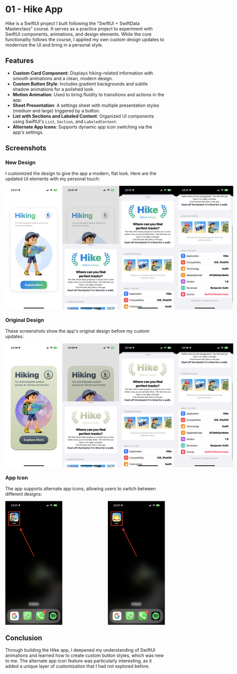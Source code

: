 # 01 - Hike App
Hike is a SwiftUI project I built following the "SwiftUI + SwiftData Masterclass" course. It serves as a practice project to experiment with SwiftUI components, animations, and design elements. While the core functionality follows the course, I applied my own custom design updates to modernize the UI and bring in a personal style.

## Features

- **Custom Card Component**: Displays hiking-related information with smooth animations and a clean, modern design.
- **Custom Button Style**: Includes gradient backgrounds and subtle shadow animations for a polished look.
- **Motion Animation**: Used to bring fluidity to transitions and actions in the app.
- **Sheet Presentation**: A settings sheet with multiple presentation styles (medium and large) triggered by a button.
- **List with Sections and Labeled Content**: Organized UI components using SwiftUI's `List`, `Section`, and `LabeledContent`.
- **Alternate App Icons**: Supports dynamic app icon switching via the app's settings.

## Screenshots

### New Design
I customized the design to give the app a modern, flat look. Here are the updated UI elements with my personal touch:

<div style="display: flex; justify-content: space-between;">
    <img src="./Screenshots/newLook1.PNG" alt="New Look 1" width="180"/>
    <img src="./Screenshots/newLook2.PNG" alt="New Look 2" width="180"/>
    <img src="./Screenshots/newLook3.PNG" alt="New Look 3" width="180"/>
    <img src="./Screenshots/newLook4.PNG" alt="New Look 4" width="180"/>
</div>

### Original Design
These screenshots show the app's original design before my custom updates:

<div style="display: flex; justify-content: space-between;">
    <img src="./Screenshots/oldLook1.PNG" alt="Old Look 1" width="180"/>
    <img src="./Screenshots/oldLook2.PNG" alt="Old Look 2" width="180"/>
    <img src="./Screenshots/oldLook3.PNG" alt="Old Look 3" width="180"/>
    <img src="./Screenshots/oldLook4.PNG" alt="Old Look 4" width="180"/>
</div>

### App Icon
The app supports alternate app icons, allowing users to switch between different designs:

<div style="display: flex; justify-content: space-between;">
    <img src="./Screenshots/appIconDefault.PNG" alt="Default Icon" width="180"/>
    <img src="./Screenshots/appIconAlt.PNG" alt="Alternate Icon" width="180"/>
</div>

## Conclusion
Through building the Hike app, I deepened my understanding of SwiftUI animations and learned how to create custom button styles, which was new to me.
The alternate app icon feature was particularly interesting, as it added a unique layer of customization that I had not explored before.
